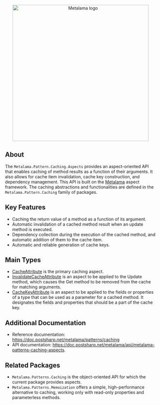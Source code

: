 <p align="center">
    <img width="450" src="https://github.com/postsharp/Metalama/raw/master/images/metalama-by-postsharp.svg" alt="Metalama logo" />
    <img referrerpolicy="no-referrer-when-downgrade" src="https://postsharp.matomo.cloud/matomo.php?idsite=1&amp;rec=1" style="border:0" alt="" />
</p>

## About

The `Metalama.Pattern.Caching.Aspects` provides an aspect-oriented API that enables caching of method results as a function of their arguments. It also allows for cache item invalidation, cache key construction, and dependency management. This API is built on the [Metalama](https://www.postsharp.net/metalama) aspect framework. The caching abstractions and functionalities are defined in the `Metalama.Pattern.Caching` family of packages.

## Key Features

* Caching the return value of a method as a function of its argument.
* Automatic invalidation of a cached method result when an update method is executed.
* Dependency collection during the execution of the cached method, and automatic addition of them to the cache item.
* Automatic and reliable generation of cache keys.

## Main Types

* [CacheAttribute](https://doc.postsharp.net/metalama/api/metalama-patterns-caching-aspects-cacheattribute) is the primary caching aspect.
* [InvalidateCacheAttribute](https://doc.postsharp.net/metalama/api/metalama-patterns-caching-aspects-invalidatecacheattribute) is an aspect to be applied to the Update method, which causes the Get method to be removed from the cache for matching arguments.
* [CacheKeyAttribute](https://doc.postsharp.net/metalama/api/metalama-patterns-caching-aspects-cachekeyattribute) is an aspect to be applied to the fields or properties of a type that can be used as a parameter for a cached method. It designates the fields and properties that should be a part of the cache key.

## Additional Documentation

* Reference documentation: https://doc.postsharp.net/metalama/patterns/caching
* API documentation: https://doc.postsharp.net/metalama/api/metalama-patterns-caching-aspects.

## Related Packages

* `Metalama.Patterns.Caching` is the object-oriented API for which the current package provides aspects.
* `Metalama.Patterns.Memoization` offers a simple, high-performance alternative to caching, working only with read-only properties and parameterless methods.
